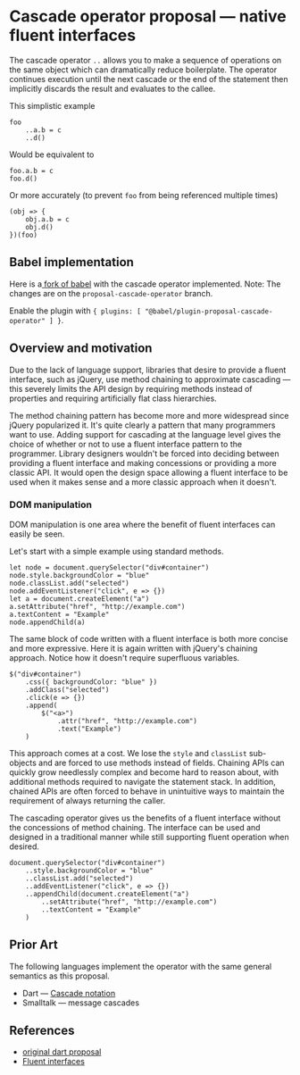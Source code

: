 # Cascade operator proposal — native fluent interfaces
The cascade operator `..` allows you to make a sequence of operations on the same object which can dramatically reduce boilerplate. The operator continues execution until the next cascade or the end of the statement then implicitly discards the result and evaluates to the callee.

This simplistic example

    foo
        ..a.b = c
        ..d()

Would be equivalent to

    foo.a.b = c
    foo.d()

Or more accurately (to prevent `foo` from being referenced multiple times)

    (obj => {
        obj.a.b = c
        obj.d()
    })(foo)

## Babel implementation

Here is a[ fork of babel](https://github.com/RedHatter/babel/tree/proposal-cascade-operator) with the cascade operator implemented. Note: The changes are on the `proposal-cascade-operator` branch.

Enable the plugin with `{ plugins: [ "@babel/plugin-proposal-cascade-operator" ] }`.

## Overview and motivation

Due to the lack of language support, libraries that desire to provide a fluent interface, such as jQuery, use method chaining to approximate cascading — this severely limits the API design by requiring methods instead of properties and requiring artificially flat class hierarchies.

The method chaining pattern has become more and more widespread since jQuery popularized it. It's quite clearly a pattern that many programmers want to use. Adding support for cascading at the language level gives the choice of whether or not to use a fluent interface pattern to the programmer. Library designers wouldn't be forced into deciding between providing a fluent interface and making concessions or providing a more classic API. It would open the design space allowing a fluent interface to be used when it makes sense and a more classic approach when it doesn't.

### DOM manipulation

DOM manipulation is one area where the benefit of fluent interfaces can easily be seen.

Let's start with a simple example using standard methods.

    let node = document.querySelector("div#container")
    node.style.backgroundColor = "blue"
    node.classList.add("selected")
    node.addEventListener("click", e => {})
    let a = document.createElement("a")
    a.setAttribute("href", "http://example.com")
    a.textContent = "Example"
    node.appendChild(a)

The same block of code written with a fluent interface is both more concise and more expressive. Here it is again written with jQuery's chaining approach. Notice how it doesn't require superfluous variables.

    $("div#container")
        .css({ backgroundColor: "blue" })
        .addClass("selected")
        .click(e => {})
        .append(
            $("<a>")
                .attr("href", "http://example.com")
                .text("Example")
        )

This approach comes at a cost. We lose the `style` and `classList` sub-objects and are forced to use methods instead of fields. Chaining APIs can quickly grow needlessly complex and become hard to reason about, with additional methods required to navigate the statement stack. In addition, chained APIs are often forced to behave in unintuitive ways to maintain the requirement of always returning the caller.

The cascading operator gives us the benefits of a fluent interface without the concessions of method chaining. The interface can be used and designed in a traditional manner while still supporting fluent operation when desired.

    document.querySelector("div#container")
        ..style.backgroundColor = "blue"
        ..classList.add("selected")
        ..addEventListener("click", e => {})
        ..appendChild(document.createElement("a")
            ..setAttribute("href", "http://example.com")
            ..textContent = "Example"
        )

## Prior Art
The following languages implement the operator with the same general semantics as this proposal.

* Dart — [Cascade notation](https://www.dartlang.org/guides/language/language-tour#cascade-notation-)
* Smalltalk — message cascades

## References
* [original dart proposal](https://docs.google.com/document/d/1U0PeHtVQHMQ8usy7xI5Luo01W5LuWR1acN5odgu_Mtw/edit?pli=1#heading=h.tkyl552ayct9)
* [Fluent interfaces](https://en.wikipedia.org/wiki/Fluent_interface)
